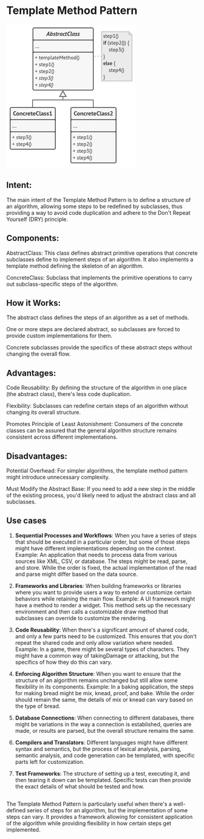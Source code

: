 # Template Method Pattern

![Structure](structure.png)

## Intent:
The main intent of the Template Method Pattern is to define a structure of an algorithm, allowing some steps to be redefined by subclasses, thus providing a way to avoid code duplication and adhere to the Don't Repeat Yourself (DRY) principle.

## Components:
AbstractClass: This class defines abstract primitive operations that concrete subclasses define to implement steps of an algorithm. It also implements a template method defining the skeleton of an algorithm.

ConcreteClass: Subclass that implements the primitive operations to carry out subclass-specific steps of the algorithm.

## How it Works:
The abstract class defines the steps of an algorithm as a set of methods.

One or more steps are declared abstract, so subclasses are forced to provide custom implementations for them.

Concrete subclasses provide the specifics of these abstract steps without changing the overall flow.

## Advantages:
Code Reusability: By defining the structure of the algorithm in one place (the abstract class), there's less code duplication.

Flexibility: Subclasses can redefine certain steps of an algorithm without changing its overall structure.

Promotes Principle of Least Astonishment: Consumers of the concrete classes can be assured that the general algorithm structure remains consistent across different implementations.

## Disadvantages:
Potential Overhead: For simpler algorithms, the template method pattern might introduce unnecessary complexity.

Must Modify the Abstract Base: If you need to add a new step in the middle of the existing process, you'd likely need to adjust the abstract class and all subclasses.

## Use cases
1. **Sequential Processes and Workflows**:
When you have a series of steps that should be executed in a particular order, but some of those steps might have different implementations depending on the context.
Example: An application that needs to process data from various sources like XML, CSV, or database. The steps might be read, parse, and store. While the order is fixed, the actual implementation of the read and parse might differ based on the data source.

2. **Frameworks and Libraries**:
When building frameworks or libraries where you want to provide users a way to extend or customize certain behaviors while retaining the main flow.
Example: A UI framework might have a method to render a widget. This method sets up the necessary environment and then calls a customizable draw method that subclasses can override to customize the rendering.

3. **Code Reusability**:
When there's a significant amount of shared code, and only a few parts need to be customized. This ensures that you don't repeat the shared code and only allow variation where needed.
Example: In a game, there might be several types of characters. They might have a common way of takingDamage or attacking, but the specifics of how they do this can vary.

4. **Enforcing Algorithm Structure**:
When you want to ensure that the structure of an algorithm remains unchanged but still allow some flexibility in its components.
Example: In a baking application, the steps for making bread might be mix, knead, proof, and bake. While the order should remain the same, the details of mix or knead can vary based on the type of bread.

5. **Database Connections**:
When connecting to different databases, there might be variations in the way a connection is established, queries are made, or results are parsed, but the overall structure remains the same.

6. **Compilers and Translators**:
Different languages might have different syntax and semantics, but the process of lexical analysis, parsing, semantic analysis, and code generation can be templated, with specific parts left for customization.

7. **Test Frameworks**:
The structure of setting up a test, executing it, and then tearing it down can be templated. Specific tests can then provide the exact details of what should be tested and how.

##
The Template Method Pattern is particularly useful when there's a well-defined series of steps for an algorithm, but the implementation of some steps can vary. It provides a framework allowing for consistent application of the algorithm while providing flexibility in how certain steps get implemented.
